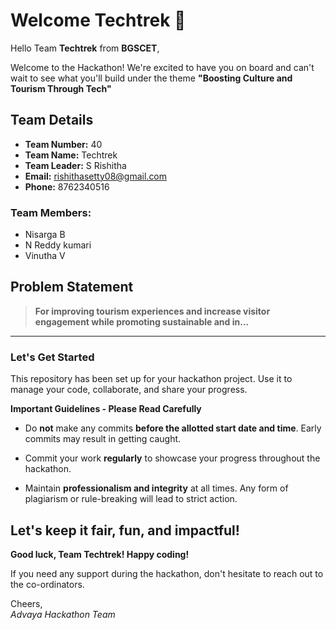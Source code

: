 # Welcome Techtrek 👋

Hello Team **Techtrek** from **BGSCET**,

Welcome to the Hackathon! We're excited to have you on board and can't wait to see what you'll build under the theme **"Boosting Culture and Tourism Through Tech"** 

## Team Details

- **Team Number:** 40  
- **Team Name:** Techtrek
- **Team Leader:** S Rishitha  
- **Email:** rishithasetty08@gmail.com  
- **Phone:** 8762340516  

### Team Members:
- Nisarga B 
- N Reddy kumari 
- Vinutha V 

## Problem Statement

> **For improving tourism experiences and increase visitor engagement while promoting sustainable and in...**

---

### Let's Get Started 

This repository has been set up for your hackathon project. Use it to manage your code, collaborate, and share your progress.

**Important Guidelines - Please Read Carefully**

- Do **not** make any commits **before the allotted start date and time**. Early commits may result in getting caught.
- Commit your work **regularly** to showcase your progress throughout the hackathon.

- Maintain **professionalism and integrity** at all times. Any form of plagiarism or rule-breaking will lead to strict action.

Let's keep it fair, fun, and impactful! 
---

**Good luck, Team Techtrek! Happy coding!**

If you need any support during the hackathon, don't hesitate to reach out to the co-ordinators.

Cheers,  
_Advaya Hackathon Team_